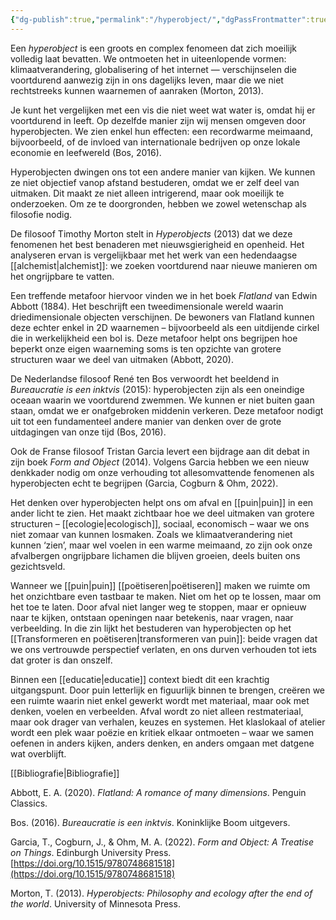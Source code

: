 ```yaml
---
{"dg-publish":true,"permalink":"/hyperobject/","dgPassFrontmatter":true}
---
```


Een _hyperobject_ is een groots en complex fenomeen dat zich moeilijk volledig laat bevatten. We ontmoeten het in uiteenlopende vormen: klimaatverandering, globalisering of het internet — verschijnselen die voortdurend aanwezig zijn in ons dagelijks leven, maar die we niet rechtstreeks kunnen waarnemen of aanraken (Morton, 2013).

Je kunt het vergelijken met een vis die niet weet wat water is, omdat hij er voortdurend in leeft. Op dezelfde manier zijn wij mensen omgeven door hyperobjecten. We zien enkel hun effecten: een recordwarme meimaand, bijvoorbeeld, of de invloed van internationale bedrijven op onze lokale economie en leefwereld (Bos, 2016).

Hyperobjecten dwingen ons tot een andere manier van kijken. We kunnen ze niet objectief vanop afstand bestuderen, omdat we er zelf deel van uitmaken. Dit maakt ze niet alleen intrigerend, maar ook moeilijk te onderzoeken. Om ze te doorgronden, hebben we zowel wetenschap als filosofie nodig.

De filosoof Timothy Morton stelt in _Hyperobjects_ (2013) dat we deze fenomenen het best benaderen met nieuwsgierigheid en openheid. Het analyseren ervan is vergelijkbaar met het werk van een hedendaagse [[alchemist\|alchemist]]: we zoeken voortdurend naar nieuwe manieren om het ongrijpbare te vatten.

Een treffende metafoor hiervoor vinden we in het boek _Flatland_ van Edwin Abbott (1884). Het beschrijft een tweedimensionale wereld waarin driedimensionale objecten verschijnen. De bewoners van Flatland kunnen deze echter enkel in 2D waarnemen – bijvoorbeeld als een uitdijende cirkel die in werkelijkheid een bol is. Deze metafoor helpt ons begrijpen hoe beperkt onze eigen waarneming soms is ten opzichte van grotere structuren waar we deel van uitmaken (Abbott, 2020).

De Nederlandse filosoof René ten Bos verwoordt het beeldend in _Bureaucratie is een inktvis_ (2015): hyperobjecten zijn als een oneindige oceaan waarin we voortdurend zwemmen. We kunnen er niet buiten gaan staan, omdat we er onafgebroken middenin verkeren. Deze metafoor nodigt uit tot een fundamenteel andere manier van denken over de grote uitdagingen van onze tijd (Bos, 2016).

Ook de Franse filosoof Tristan Garcia levert een bijdrage aan dit debat in zijn boek _Form and Object_ (2014). Volgens Garcia hebben we een nieuw denkkader nodig om onze verhouding tot allesomvattende fenomenen als hyperobjecten echt te begrijpen (Garcia, Cogburn & Ohm, 2022).

Het denken over hyperobjecten helpt ons om afval en [[puin\|puin]] in een ander licht te zien. Het maakt zichtbaar hoe we deel uitmaken van grotere structuren – [[ecologie\|ecologisch]], sociaal, economisch – waar we ons niet zomaar van kunnen losmaken. Zoals we klimaatverandering niet kunnen ‘zien’, maar wel voelen in een warme meimaand, zo zijn ook onze afvalbergen ongrijpbare lichamen die blijven groeien, deels buiten ons gezichtsveld.

Wanneer we [[puin\|puin]] [[poëtiseren\|poëtiseren]] maken we ruimte om het onzichtbare even tastbaar te maken. Niet om het op te lossen, maar om het toe te laten. Door afval niet langer weg te stoppen, maar er opnieuw naar te kijken, ontstaan openingen naar betekenis, naar vragen, naar verbeelding. In die zin lijkt het bestuderen van hyperobjecten op het [[Transformeren en poëtiseren\|transformeren van puin]]: beide vragen dat we ons vertrouwde perspectief verlaten, en ons durven verhouden tot iets dat groter is dan onszelf.

Binnen een [[educatie\|educatie]] context biedt dit een krachtig uitgangspunt. Door puin letterlijk en figuurlijk binnen te brengen, creëren we een ruimte waarin niet enkel gewerkt wordt met materiaal, maar ook met denken, voelen en verbeelden. Afval wordt zo niet alleen restmateriaal, maar ook drager van verhalen, keuzes en systemen. Het klaslokaal of atelier wordt een plek waar poëzie en kritiek elkaar ontmoeten – waar we samen oefenen in anders kijken, anders denken, en anders omgaan met datgene wat overblijft.

[[Bibliografie\|Bibliografie]]

Abbott, E. A. (2020). _Flatland: A romance of many dimensions_. Penguin Classics.

Bos. (2016). _Bureaucratie is een inktvis_. Koninklijke Boom uitgevers.

Garcia, T., Cogburn, J., & Ohm, M. A. (2022). _Form and Object: A Treatise on Things_. Edinburgh University Press. [https://doi.org/10.1515/9780748681518](https://doi.org/10.1515/9780748681518)

Morton, T. (2013). _Hyperobjects: Philosophy and ecology after the end of the world_. University of Minnesota Press.
